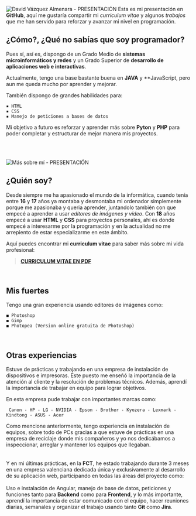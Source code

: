 ![David Vázquez Almenara - PRESENTACIÓN](https://i.imgur.com/28nrnlH.png) 
Esta es mi presentación en **GitHub**, aquí me gustaría compartir mi *curriculum vitae* y algunos *trabajos* que me han servido para reforzar y avanzar mi nivel en programación.


## ¿Cómo?, ¿Qué no sabías que soy programador?

Pues sí, así es, dispongo de un Grado Medio de **sistemas microinformáticos y redes** y un  Grado Superior de **desarrollo de aplicaciones web e interactivas**.

Actualmente, tengo una base bastante buena en **JAVA** y **JavaScript, pero aun me queda mucho por aprender y mejorar.

También dispongo de grandes habilidades para:
```
▪ HTML
▪ CSS
▪ Manejo de peticiones a bases de datos
```

Mi objetivo a futuro es reforzar y aprender más sobre **Pyton** y **PHP** para poder completar y estructurar de mejor manera mis proyectos.

<BR>
  <BR>
  
![Más sobre mí - PRESENTACIÓN](https://i.imgur.com/vSHjDtb.png) 
## ¿Quién soy?

    
Desde siempre me ha apasionado el mundo de la informática, cuando tenía entre **16** y **17** años ya montaba y desmontaba mi ordenador simplemente porque me apasionaba y queria aprender, juntandolo también con que empecé a aprender a usar *editores de imágenes y vídeo*. Con **18** años empecé a usar **HTML** y **CSS** para proyectos personales, ahí es donde empecé a interesarme por la programación y en la actualidad no me arrepiento de estar especializarme en este ámbito.


Aquí puedes encontrar mi **curriculum vitae** para saber más sobre mi vida profesional:

> [**CURRICULUM VITAE EN PDF**](https://drive.google.com/file/d/1PWT2La2kOZbExrS3NGuHy-UBR96DwuhZ/view?usp=sharing)
  <BR>
    
## Mis fuertes
    
Tengo una gran experiencia usando editores de imágenes como:
```
◼ Photoshop
◼ Gimp
◼ Photopea (Version online gratuita de Photoshop)
```
    
 <BR>

   
   ## Otras experiencias
   
   Estuve de prácticas y trabajando en una empresa de instalación de dispositivos e impresoras. Este puesto me enseñó la importancia de la atención al cliente y la resolución de problemas técnicos. Además, aprendí la importancia de trabajar en equipo para lograr objetivos.
   
En esta empresa pude trabajar con importantes marcas como:
   
   ```
    Canon - HP - LG - NVIDIA - Epson - Brother - Kyozera - Lexmark - Kindtong - ASUS - Acer
   ```
Como mencione anteriormente, tengo experiencia en instalación de equipos, sobre todo de PCs gracias a que estuve de prácticas en una empresa de reciclaje donde mis compañeros y yo nos dedicábamos a inspeccionar, arreglar y mantener los equipos que llegaban.
  <BR>
  <BR>
  <BR>
Y en mi últimas prácticas, en la **FCT**, he estado trabajando durante 3 meses en una empresa valenciana dedicada única y exclusivamente al desarrollo de su aplicación web, participando en todas las áreas del proyecto como:
 <BR> <BR>
Uso e instalación de Angular, manejo de base de datos, peticiones y funciones tanto para **Backend** como para **Frontend**, y lo más importante, aprendí la importancia de estar comunicado con el equipo, hacer reuniones diarias, semanales y organizar el trabajo usando tanto **Git** como **Jira**.
